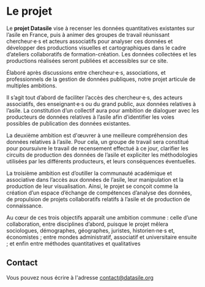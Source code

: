 # Le projet

Le **projet Datasile** vise à recenser les données quantitatives existantes sur l’asile en France, puis à animer des groupes de travail réunissant chercheur·e·s et acteurs associatifs pour analyser ces données et développer des productions visuelles et cartographiques dans le cadre d’ateliers collaboratifs de formation-création. Les données collectées et les productions réalisées seront publiées et accessibles sur ce site.

Élaboré après discussions entre chercheur·e·s, associations, et professionnels de la gestion de données publiques, notre projet articule de multiples ambitions.

Il s’agit tout d’abord de faciliter l’accès des chercheur·e·s, des acteurs associatifs, des enseignant·e·s ou du grand public, aux données relatives à l’asile. La constitution d’un collectif aura pour ambition de dialoguer avec les producteurs de données relatives à l’asile afin d’identifier les voies possibles de publication des données existantes.

La deuxième ambition est d'œuvrer à une meilleure compréhension des données relatives à l’asile. Pour cela, un groupe de travail sera constitué pour poursuivre le travail de recensement effectué à ce jour, clarifier les circuits de production des données de l’asile et expliciter les méthodologies utilisées par les différents producteurs, et leurs conséquences éventuelles.

La troisième ambition est d’outiller la communauté académique et associative dans l’accès aux données de l’asile, leur manipulation et la production de leur visualisation. Ainsi, le projet se conçoit comme la création d’un espace d’échange de compétences d’analyse des données, de propulsion de projets collaboratifs relatifs à l’asile et de production de connaissance.

Au cœur de ces trois objectifs apparaît une ambition commune : celle d’une collaboration, entre disciplines d’abord, puisque le projet mêlera sociologues, démographes, géographes, juristes, historien·ne·s et, économistes ; entre mondes administratif, associatif et universitaire ensuite ; et enfin entre méthodes quantitatives et qualitatives


## Contact

Vous pouvez nous écrire à l'adresse contact@datasile.org
